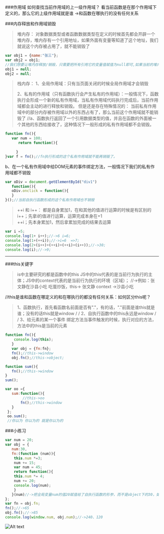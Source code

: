 ###作用域
如何查找当前作用域的上一级作用域？
看当前函数是在那个作用域下定义的，那么它的上级作用域就是谁 ->和函数在哪执行的没有任何关系

###内存释放和作用域销毁
> 堆内存：
> 对象数据类型或者函数数据类型在定义的时候首先都会开辟一个堆内存，堆内存有一个引用地址，如果外面有变量等知道了这个地址，我们就说这个内存被占用了，就不能销毁了
```javascript
var obj1 = {name:"张三"};
var obj2 = obj1;
//我们想要让堆内存释放/销毁，只需要把所有引用它的变量值赋值为null即可,如果当前的堆内存没有任何东西被占用了，那么浏览器会在空闲的时候把它销毁。。。
obj1 = null;
obj2 = null;
```
> 栈内存：
> 1、全局作用域：只有当页面关闭的时候全局作用域才会销毁
> 
> 2、私有的作用域（只有函数执行会产生私有的作用域）：一般情况下，函数执行会形成一个新的私有作用域，当私有作用域代码执行完成后，当前作用域都会主动的进行释放和销毁。
> 但是还是存在特殊情况的：
> 当前私有作用域中的部分内存被作用域以外的东西占有了，那么当前这个作用域就不能销毁了
> //a、函数执行返回了一个引用数据类型的值，并且在函数的外面被一个其他的东西给接收了，这种情况下一般形成的私有作用域都不会销毁。
```javascript
function fn(){
   var num = 100;
      return function(){
     
     }
}var f = fn();//fn执行形成的这个私有作用域就不能再销毁了。
```
b、在一个私有作用域中给DOM元素的事件绑定方法，一般情况下我们的私有作用域都不销毁

```javascript
var oDiv = document.getElementById("div1")
   function(){
   oDiv.onclick = function(){
   }
}();//当前自执行函数形成的这个私有作用域也不销毁
```

> ++i 和 i++：
> 都是自身累加1，在和其他的值进行运算的时候是有区别的
> i++；先拿i的值进行运算，运算完成本身在+1   
> ++i；先本身累加1，然后拿累加完成的结果去运算
```javascript
var i =5;
console.log(1+ i++);//->6 i=6;
console.log(1+(++i));//->i=6  =>7;
console.log(2+(i++)+(++i)+(++i)+(i++));//->30;
console.log(i);//->9;
```

------
###this关键字
> is中主要研究的都是函数中的this
> JS中的this代表的是当前行为执行的主体；JS中的context代表的是当前行为执行的环境（区域）；
//->例如：张文静在沙县小吃 吃蛋炒饭，this-> 张文静  context ->沙县小吃

//this是谁和函数在哪定义的和在哪执行的都没有任何关系：如何区分this呢？
> 1、函数执行，首先看函数名前面是否有"."，有的话，"."前面是谁this就是谁；没有的话this就是window
/ / 2、自执行函数中的this永远是window
/ / 3、给元素的某一个事件 绑定方法当事件触发的时候，执行对应的方法，方法中的this是当前的元素

```javascript
function fn(){
    console.log(this);
   }
   var obj = {fn:fn};
   fn();//this->window
   obj.fn();//this->object;  

function sum(){
   fn();//this->window
}
sum();

var oo ={
   sum:function(){
        //this->oo
       fn();//this->window
   }
 };
 oo.sum();
 //你以为 你以为的 就是你以为的
```

###小练习
```javascript
var num = 20;
var obj = {
   num:30,
   fn:(function (num)){
    this.num *=3;
    num += 15;
    var num = 45;
    return function(){
    this.num *= 4;
    num += 20;
    console.log(num);
    }
   }(num)//->把全局变量num的值20赋值给了自执行函数的形参，而不是object下的30，如果想是object下的30，就写obj.num
};
var fn = obj.fn;
fn();//->65
obj.fn();//->85
console.log(window.num, obj.num);//->240、120
```
![Alt text](./1541167212234.png)
